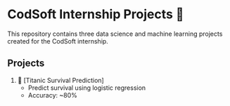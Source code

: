 # CodSoft Internship Projects 🌟

This repository contains three data science and machine learning projects created for the CodSoft internship.

## Projects

1. 🚢 [Titanic Survival Prediction]
   - Predict survival using logistic regression
   - Accuracy: ~80%
